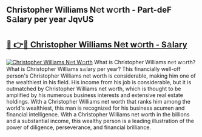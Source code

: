 ## Christopher Williams N𝚎t w𝚘rth - Part-deF S𝚊lary per year JqvUS

# <h2><a href="http://gc0kqyf.nevu.top/?p=Christopher+Williams">🔗 👉🔴 Christopher Williams N𝚎t w𝚘rth - S𝚊lary</a></h2>

[![Christopher Williams N𝚎t W𝚘rth](https://i.imgur.com/Oavwk0R.jpeg)](http://gc0kqyf.nevu.top/?p=Christopher+Williams)
What is Christopher Williams n𝚎t w𝚘rth? What is Christopher Williams s𝚊lary per year?
This financially well-off person's Christopher Williams net worth is considerable, making him one of the wealthiest in his field. His income from his job is considerable, but it is outmatched by Christopher Williams net worth, which is thought to be amplified by his numerous business interests and extensive real estate holdings. With a Christopher Williams net worth that ranks him among the world's wealthiest, this man is recognized for his business acumen and financial intelligence. With a Christopher Williams net worth in the billions and a substantial income, this wealthy person is a leading illustration of the power of diligence, perseverance, and financial brilliance.

